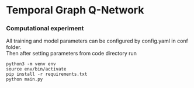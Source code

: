 # Temporal Graph Q-Network
### Computational experiment 
All training and model parameters can be configured by config.yaml in conf folder.   
Then after setting parameters from code directory run
```commandline
python3 -m venv env
source env/bin/activate
pip install -r requirements.txt
python main.py
```